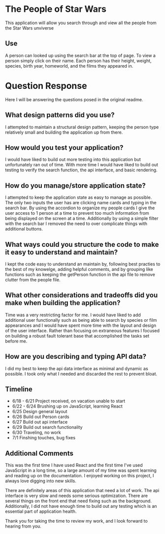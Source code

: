 # The People of Star Wars

This application will allow you search through and view all the people from the Star Wars unviverse

## Use

A person can looked up using the search bar at the top of page. To view a person simply click on their name. Each person has their height, weight, species, birth year, homeworld, and the films they appeared in.

# Question Response

Here I will be answering the questions posed in the original readme.

## What design patterns did you use?

I attempted to maintain a structural design pattern, keeping the person type relatively small and building the application up from there.

## How would you test your application?

I would have liked to build out more testing into this application but unfortunately ran out of time. With more time I would have liked to build out testing to verify the search function, the api interface, and basic rendering.

## How do you manage/store application state?

I attempted to keep the application state as easy to manage as possible. The only two inputs the user has are clicking name cards and typing in the search bar. By using the accordion to organize my people cards I give the user access to 1 person at a time to prevent too much information from being displayed on the screen at a time. Additionally by using a simple filter with the search bar I removed the need to over complicate things with additional buttons.

## What ways could you structure the code to make it easy to understand and maintain?

I kept the code easy to understand an maintain by, following best practies to the best of my knowelge, adding helpful comments, and by grouping like functions such as keeping the getPerson function in the api file to remove clutter from the people file.

## What other considerations and tradeoffs did you make when building the application?

Time was a very restricting factor for me. I would have liked to add additional user functionally such as being able to search by species or film appearances and I would have spent more time with the layout and design of the user interface. Rather than focusing on extraneous features I focused on building a robust fault tolerant base that accomplished the tasks set before me.

## How are you describing and typing API data?

I did my best to keep the api data interface as minimal and dynamic as possible. I took only what I needed and discarded the rest to prevent bloat.

## Timeline

* 6/18 - 6/21 Project received, on vacation unable to start
* 6/22 - 6/24 Brushing up on JavaScript, learning React
* 6/25 Design general layout
* 6/26 Build out Person cards
* 6/27 Build out api interface
* 6/29 Build out search functionality
* 6/30 Traveling, no work
* 7/1 Finshing touches, bug fixes

## Additional Comments

This was the first time I have used React and the first time I've used JavaScript in a long time, so a large amount of my time was spent learning and reading up on the documentation. I enjoyed working on this project, I always love digging into new skills.

There are definitely areas of this application that need a lot of work. The api interface is very slow and needs some serious optimization. There are several things on the front end that need fixing such as the background. Additionally, I did not have enough time to build out any testing which is an essential part of application health.

Thank you for taking the time to review my work, and I look forward to hearing from you.
